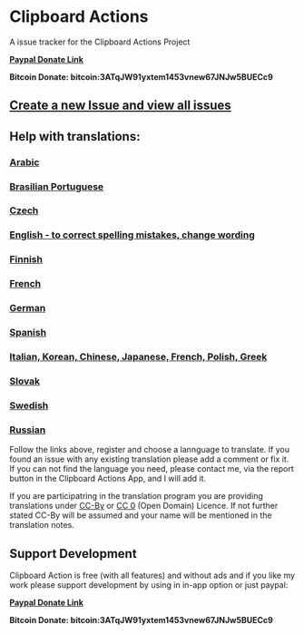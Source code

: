# Clipboard Actions
A issue tracker for the Clipboard Actions Project


**[Paypal Donate Link][6]**

**Bitcoin Donate: bitcoin:3ATqJW91yxtem1453vnew67JNJw5BUECc9**

## [Create a new Issue and view all issues][1]

## Help with translations:
### [Arabic](https://poeditor.com/join/project/6MfJaULx3V)
### [Brasilian Portuguese](https://poeditor.com/join/project/NTaeZSQtn0)
### [Czech](https://poeditor.com/join/project/EfxdxMY0sL)
### [English - to correct spelling mistakes, change wording](https://poeditor.com/join/project/uNrqmX3f7I)
### [Finnish](https://poeditor.com/join/project/t1yAxN7IxY)
### [French](https://poeditor.com/join/project/1zWgNJCtsj)
### [German](https://poeditor.com/join/project/yWXyPpqWqv)
### [Spanish](https://poeditor.com/join/project/QJknOiXAF2)
### [Italian, Korean, Chinese, Japanese, French, Polish, Greek][5]
### [Slovak](https://poeditor.com/join/project/sHase6ZGr6)
### [Swedish](https://poeditor.com/join/project/R2G7aB53ZD)
### [Russian](https://poeditor.com/join/project/afwAIElTQF)



Follow the links above, register and choose a lannguage to translate. If you found an issue with any existing translation please add a comment or fix it. If you can not find the language you need, please contact me, via the report button in the Clipboard Actions App, and I will add it.

If you are participatring in the translation program you are providing translations under [CC-By][3] or [CC 0][4] (Open Domain) Licence. If not further stated CC-By will be assumed and your name will be mentioned in the translation notes.

## Support Development

Clipboard Action is free (with all features) and without ads  and if you like my work please support development by using in in-app option or just paypal:


**[Paypal Donate Link][6]**

**Bitcoin Donate: bitcoin:3ATqJW91yxtem1453vnew67JNJw5BUECc9**


   [1]: https://github.com/joecks/clipboard-actions-community/issues
   [3]: https://creativecommons.org/licenses/by/4.0/
   [4]: https://creativecommons.org/publicdomain/zero/1.0/
   [5]: https://poeditor.com/join/project/jI5nD7U8E1
   [6]: https://www.paypal.com/cgi-bin/webscr?cmd=_s-xclick&hosted_button_id=V55LZ6KETXAR6
   [7]: https://poeditor.com/join/project/uNrqmX3f7I
